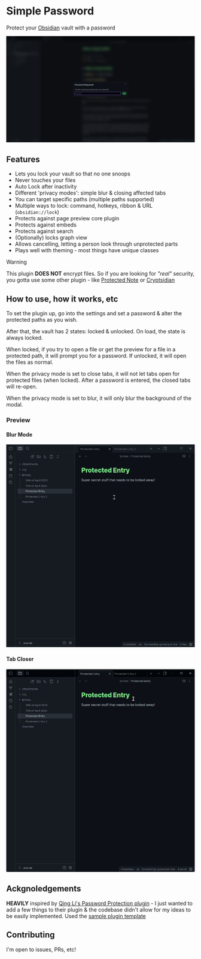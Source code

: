 # Simple Password

Protect your [Obsidian](https://obsidian.md) vault with a password

![Preview Banner](./github/preview-main.png)

## Features

- Lets you lock your vault so that no one snoops
- Never touches your files
- Auto Lock after inactivity
- Different 'privacy modes': simple blur & closing affected tabs
- You can target specific paths (multiple paths supported)
- Multiple ways to lock: command, hotkeys, ribbon & URL (`obsidian://lock`)
- Protects against page preview core plugin
- Protects against embeds
- Protects against search
- (Optionally) locks graph view
- Allows cancelling, letting a person look through unprotected parts
- Plays well with theming - most things have unique classes

> [!WARNING]
> This plugin **DOES NOT** encrypt files. So if you are looking for *"real"* security, you gotta use some other plugin - like [Protected Note](https://github.com/mmiksaa/obsidian-protected-note) or [Cryptsidian](https://github.com/triumphantomato/cryptsidian)

## How to use, how it works, etc

To set the plugin up, go into the settings and set a password & alter the protected paths as you wish.

After that, the vault has 2 states: locked & unlocked. On load, the state is always locked.

When locked, if you try to open a file or get the preview for a file in a protected path, it will prompt you for a password. If unlocked, it will open the files as normal.

When the privacy mode is set to close tabs, it will not let tabs open for protected files (when locked). After a password is entered, the closed tabs will re-open.

When the privacy mode is set to blur, it will only blur the background of the modal.

### Preview

#### Blur Mode

![Blur Mode Preview](./github/preview-blur.gif)

#### Tab Closer

![Tab Closing Mode Preview](./github/preview-close.gif)

## Ackgnoledgements

**HEAVILY** inspired by [Qing Li's Password Protection plugin](https://github.com/qing3962/password-protection) - I just wanted to add a few things to their plugin & the codebase didn't allow for my ideas to be easily implemented.
Used the [sample plugin template](https://github.com/obsidianmd/obsidian-sample-plugin)

## Contributing

I'm open to issues, PRs, etc!

